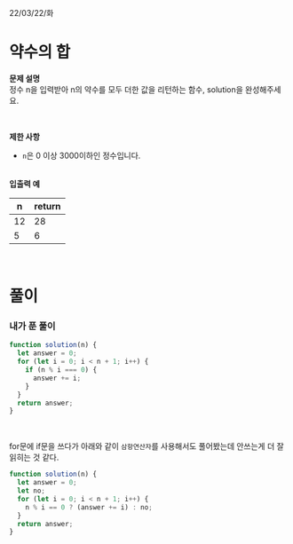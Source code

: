 22/03/22/화

<h1>약수의 합</h1>

<strong>문제 설명</strong>  
정수 n을 입력받아 n의 약수를 모두 더한 값을 리턴하는 함수, solution을 완성해주세요.

<br>

<strong>제한 사항</strong>

- `n`은 0 이상 3000이하인 정수입니다.

<br>
<strong>입출력 예</strong>

| n   | return |
| --- | ------ |
| 12  | 28     |
| 5   | 6      |

<br>

<h1>풀이</h1>
<h3>내가 푼 풀이</h3>

```javascript
function solution(n) {
  let answer = 0;
  for (let i = 0; i < n + 1; i++) {
    if (n % i === 0) {
      answer += i;
    }
  }
  return answer;
}
```

<br>

for문에 if문을 쓰다가 아래와 같이 `삼항연산자`를 사용해서도 풀어봤는데 안쓰는게 더 잘 읽히는 것 같다.

```javascript
function solution(n) {
  let answer = 0;
  let no;
  for (let i = 0; i < n + 1; i++) {
    n % i == 0 ? (answer += i) : no;
  }
  return answer;
}
```
